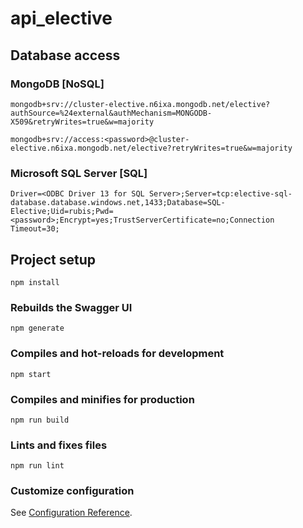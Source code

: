# api_elective

## Database access
### MongoDB [NoSQL]
```
mongodb+srv://cluster-elective.n6ixa.mongodb.net/elective?authSource=%24external&authMechanism=MONGODB-X509&retryWrites=true&w=majority
```
```
mongodb+srv://access:<password>@cluster-elective.n6ixa.mongodb.net/elective?retryWrites=true&w=majority
```

### Microsoft SQL Server [SQL]
```
Driver=<ODBC Driver 13 for SQL Server>;Server=tcp:elective-sql-database.database.windows.net,1433;Database=SQL-Elective;Uid=rubis;Pwd=<password>;Encrypt=yes;TrustServerCertificate=no;Connection Timeout=30;
```

## Project setup
```
npm install
```

### Rebuilds the Swagger UI
```
npm generate
```

### Compiles and hot-reloads for development
```
npm start
```

### Compiles and minifies for production
```
npm run build
```

### Lints and fixes files
```
npm run lint
```

### Customize configuration
See [Configuration Reference](https://cli.vuejs.org/config/).
